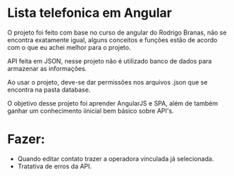 # Lista telefonica em Angular

O projeto foi feito com base no curso de angular do Rodrigo Branas, não se encontra exatamente igual, alguns conceitos e funções estão de acordo com o que eu achei melhor para o projeto.

API feita em JSON, nesse projeto não é utilizado banco de dados para armazenar as informações.

Ao usar o projeto, deve-se dar permissões nos arquivos .json que se encontra na pasta database.

O objetivo desse projeto foi aprender AngularJS e SPA, além de também ganhar um conhecimento iinicial bem básico sobre API's.

# Fazer:
- Quando editar contato trazer a operadora vinculada já selecionada.
- Tratativa de erros da API.
